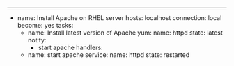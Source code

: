 ---
- name: Install Apache on RHEL server
  hosts: localhost
  connection: local
  become: yes
  tasks:
    - name: Install latest version of Apache
      yum:
        name: httpd
        state: latest
      notify:
        - start apache
  handlers:
    - name: start apache
      service:
        name: httpd
        state: restarted